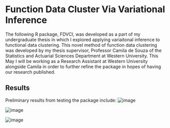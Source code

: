 # Function Data Cluster Via Variational Inference
The following R package, FDVCI, was developed as a part of my undergraduate thesis in which I explored applying variaitonal inference to functional data clustering. This novel method of function data clustering was developed by my thesis supervisor, Professor Camila de Souza of the Statistics and Actuarial Sciences Department at Western University. This May I will be working as a Research Assistant at Western University alongside Camila in order to further refine the package in hopes of having our research published. 

## Results
Preliminary results from testing the package include: 
![image](https://user-images.githubusercontent.com/34798787/77959847-4a4dbb80-72a5-11ea-8e2a-db81b4757bd8.png)

![image](https://user-images.githubusercontent.com/34798787/77959987-854fef00-72a5-11ea-8221-86c9def30a61.png)

![image](https://user-images.githubusercontent.com/34798787/77960279-014a3700-72a6-11ea-8f32-d64c418c544a.png)


